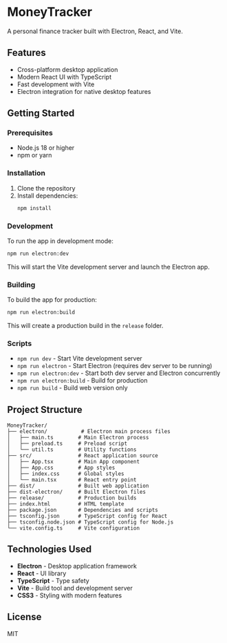 # MoneyTracker

A personal finance tracker built with Electron, React, and Vite.

## Features

- Cross-platform desktop application
- Modern React UI with TypeScript
- Fast development with Vite
- Electron integration for native desktop features

## Getting Started

### Prerequisites

- Node.js 18 or higher
- npm or yarn

### Installation

1. Clone the repository
2. Install dependencies:
   ```bash
   npm install
   ```

### Development

To run the app in development mode:

```bash
npm run electron:dev
```

This will start the Vite development server and launch the Electron app.

### Building

To build the app for production:

```bash
npm run electron:build
```

This will create a production build in the `release` folder.

### Scripts

- `npm run dev` - Start Vite development server
- `npm run electron` - Start Electron (requires dev server to be running)
- `npm run electron:dev` - Start both dev server and Electron concurrently
- `npm run electron:build` - Build for production
- `npm run build` - Build web version only

## Project Structure

```
MoneyTracker/
├── electron/           # Electron main process files
│   ├── main.ts        # Main Electron process
│   ├── preload.ts     # Preload script
│   └── util.ts        # Utility functions
├── src/               # React application source
│   ├── App.tsx        # Main App component
│   ├── App.css        # App styles
│   ├── index.css      # Global styles
│   └── main.tsx       # React entry point
├── dist/              # Built web application
├── dist-electron/     # Built Electron files
├── release/           # Production builds
├── index.html         # HTML template
├── package.json       # Dependencies and scripts
├── tsconfig.json      # TypeScript config for React
├── tsconfig.node.json # TypeScript config for Node.js
└── vite.config.ts     # Vite configuration
```

## Technologies Used

- **Electron** - Desktop application framework
- **React** - UI library
- **TypeScript** - Type safety
- **Vite** - Build tool and development server
- **CSS3** - Styling with modern features

## License

MIT
